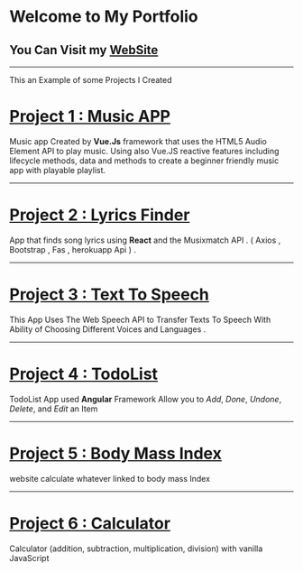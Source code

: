 # Welcome to My Portfolio 
## You Can Visit my [WebSite](https://quirky-cori-4cfef5.netlify.app/?fbclid=IwAR2bI9nX8sHc2jXi4HW3WFiYw-nfJXvAzoOX1nLKqJ0LU6ncYNjBL-8JTcc)
---
This an Example of some Projects I Created

# [Project 1 : Music APP](https://github.com/PushPull-Hub/Js-Frameworks/tree/master/Vue.Js/my-app-music)
Music app Created by **Vue.Js** framework that uses the HTML5 Audio Element API to play music.
Using also Vue.JS reactive features including lifecycle methods, data and methods to create a beginner friendly music app with playable playlist.

---
# [Project 2 : Lyrics Finder](https://github.com/PushPull-Hub/Js-Frameworks/tree/master/React/lyrics-finder)
App that finds song lyrics using **React** and the Musixmatch API . ( Axios , Bootstrap , Fas , herokuapp Api ) .

---
# [Project 3 : Text To Speech](https://github.com/PushPull-Hub/Nuovi-Progetti/tree/master/text-to-speech)
This App Uses The Web Speech API to Transfer Texts To Speech With Ability of Choosing Different Voices and Languages . 

---
# [Project 4 : TodoList](https://github.com/PushPull-Hub/Js-Frameworks/tree/master/Angular/todo-list)
TodoList App used **Angular** Framework 
Allow you to *Add*, *Done*, *Undone*, *Delete*, and *Edit* an Item  

---
# [Project 5 : Body Mass Index](https://github.com/PushPull-Hub/Exercises-Projects/tree/master/Projects/Body-Mass-Index)
website calculate whatever linked to body mass Index 

---
# [Project 6 : Calculator](https://github.com/PushPull-Hub/Exercises-Projects/tree/master/Projects/Calculator)
Calculator (addition, subtraction, multiplication, division) with vanilla JavaScript




